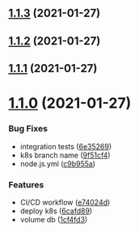 ## [1.1.3](https://github.com/fafagorg/products/compare/v1.1.2...v1.1.3) (2021-01-27)



## [1.1.2](https://github.com/fafagorg/products/compare/v1.1.1...v1.1.2) (2021-01-27)



## [1.1.1](https://github.com/fafagorg/products/compare/v1.1.0...v1.1.1) (2021-01-27)



# [1.1.0](https://github.com/fafagorg/products/compare/6cafd89688f6940bee5d8c08e78cd8c1ff8b4b4e...v1.1.0) (2021-01-27)


### Bug Fixes

* integration tests ([6e35269](https://github.com/fafagorg/products/commit/6e352691a183bb7376368240bf1fead4b7970a65))
* k8s branch name ([9f51cf4](https://github.com/fafagorg/products/commit/9f51cf45eb429de516300eabb0627b0a9112086e))
* node.js.yml ([c9b955a](https://github.com/fafagorg/products/commit/c9b955adecd6747d593c49024eebc214d7bfcb6e))


### Features

* CI/CD workflow ([e74024d](https://github.com/fafagorg/products/commit/e74024d51038cbfddfc28688309e10930d10ae75))
* deploy k8s ([6cafd89](https://github.com/fafagorg/products/commit/6cafd89688f6940bee5d8c08e78cd8c1ff8b4b4e))
* volume db ([1cf4fd3](https://github.com/fafagorg/products/commit/1cf4fd373319b27326a167da642b18b0d5bc6fb4))



